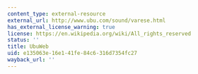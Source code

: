```yaml
---
content_type: external-resource
external_url: http://www.ubu.com/sound/varese.html
has_external_license_warning: true
license: https://en.wikipedia.org/wiki/All_rights_reserved
status: ''
title: UbuWeb
uid: e135063e-16e1-41fe-84c6-316d7354fc27
wayback_url: ''
---
```

